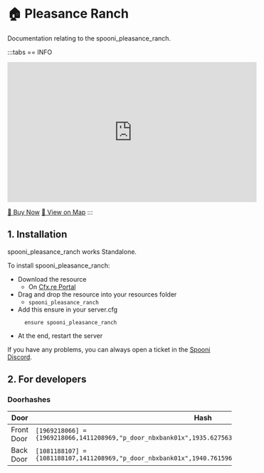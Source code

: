 # 🏠 Pleasance Ranch
Documentation relating to the spooni_pleasance_ranch.

:::tabs
== INFO
<iframe width="560" height="315" src="https://www.youtube.com/embed/qF_YQ3lzs1Y?si=l0W2pzSa9Cfo6bic" frameborder="0" allow="accelerometer; autoplay; clipboard-write; encrypted-media; gyroscope; picture-in-picture; web-share" referrerpolicy="strict-origin-when-cross-origin" allowfullscreen></iframe>

<a href="https://spooni-mapping.tebex.io/package/6724542" class="button-buy">🛒 Buy Now</a>
<a href="https://spooni.de/rdr2/?m=house149" class="button-map">📍 View on Map</a>
:::

## 1. Installation
spooni_pleasance_ranch works Standalone.  

To install spooni_pleasance_ranch:
- Download the resource
  - On [Cfx.re Portal](https://portal.cfx.re/)
- Drag and drop the resource into your resources folder
  - `spooni_pleasance_ranch`
- Add this ensure in your server.cfg
  ```
    ensure spooni_pleasance_ranch
  ```
- At the end, restart the server

If you have any problems, you can always open a ticket in the [Spooni Discord](https://discord.gg/spooni).

## 2. For developers
### Doorhashes
| Door                      | Hash
|---------------------------|----------------------------------------------------------------------------------|
| Front Door                | `[1969218066] = {1969218066,1411208969,"p_door_nbxbank01x",1935.6275634766,-321.39370727539,43.171489715576}`
| Back Door                 | `[1081188107] = {1081188107,1411208969,"p_door_nbxbank01x",1940.7615966797,-312.83975219727,43.171489715576}`